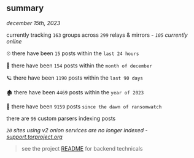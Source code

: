 
## summary
_december 15th, 2023_

currently tracking `163` groups across `299` relays & mirrors - _`105` currently online_

⏲ there have been `15` posts within the `last 24 hours`

🦈 there have been `154` posts within the `month of december`

🪐 there have been `1190` posts within the `last 90 days`

🏚 there have been `4469` posts within the `year of 2023`

🦕 there have been `9159` posts `since the dawn of ransomwatch`

there are `96` custom parsers indexing posts

_`20` sites using v2 onion services are no longer indexed - [support.torproject.org](https://support.torproject.org/onionservices/v2-deprecation/)_

> see the project [README](https://github.com/joshhighet/ransomwatch#ransomwatch--) for backend technicals
